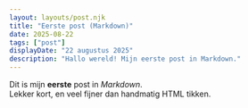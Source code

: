 ```yaml
---
layout: layouts/post.njk
title: "Eerste post (Markdown)"
date: 2025-08-22
tags: ["post"]
displayDate: "22 augustus 2025"
description: "Hallo wereld! Mijn eerste post in Markdown."
---
```


Dit is mijn **eerste** post in _Markdown_.  
Lekker kort, en veel fijner dan handmatig HTML tikken.
